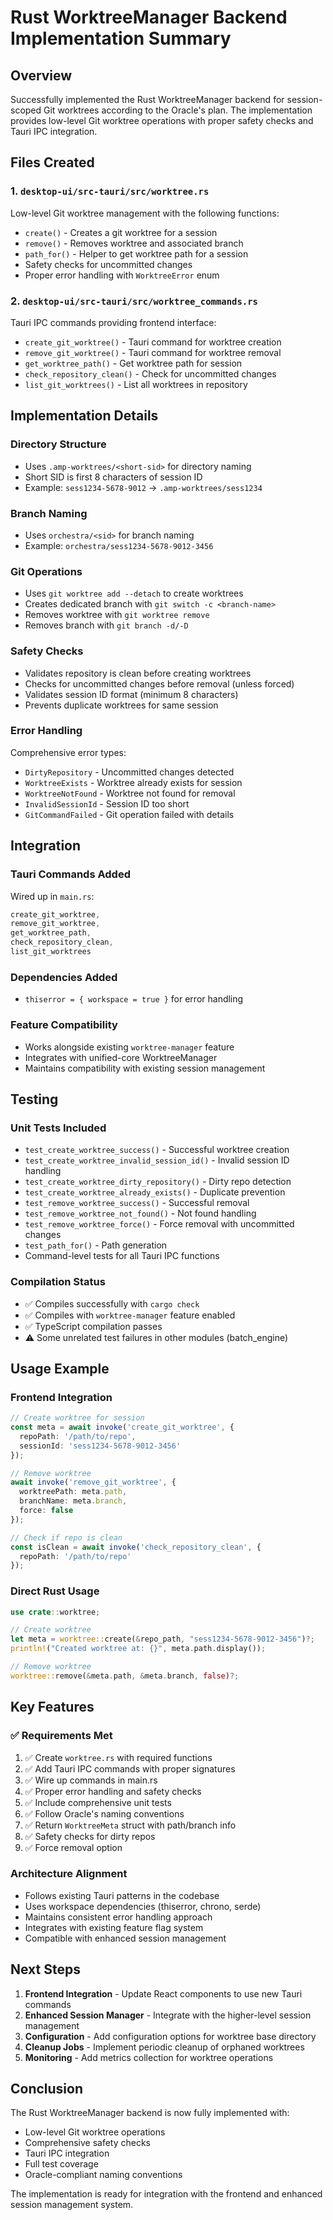 # Rust WorktreeManager Backend Implementation Summary

## Overview

Successfully implemented the Rust WorktreeManager backend for session-scoped Git worktrees according to the Oracle's plan. The implementation provides low-level Git worktree operations with proper safety checks and Tauri IPC integration.

## Files Created

### 1. `desktop-ui/src-tauri/src/worktree.rs`
Low-level Git worktree management with the following functions:
- `create()` - Creates a git worktree for a session
- `remove()` - Removes worktree and associated branch  
- `path_for()` - Helper to get worktree path for a session
- Safety checks for uncommitted changes
- Proper error handling with `WorktreeError` enum

### 2. `desktop-ui/src-tauri/src/worktree_commands.rs`
Tauri IPC commands providing frontend interface:
- `create_git_worktree()` - Tauri command for worktree creation
- `remove_git_worktree()` - Tauri command for worktree removal
- `get_worktree_path()` - Get worktree path for session
- `check_repository_clean()` - Check for uncommitted changes
- `list_git_worktrees()` - List all worktrees in repository

## Implementation Details

### Directory Structure
- Uses `.amp-worktrees/<short-sid>` for directory naming
- Short SID is first 8 characters of session ID
- Example: `sess1234-5678-9012` → `.amp-worktrees/sess1234`

### Branch Naming
- Uses `orchestra/<sid>` for branch naming
- Example: `orchestra/sess1234-5678-9012-3456`

### Git Operations
- Uses `git worktree add --detach` to create worktrees
- Creates dedicated branch with `git switch -c <branch-name>`
- Removes worktree with `git worktree remove`
- Removes branch with `git branch -d/-D`

### Safety Checks
- Validates repository is clean before creating worktrees
- Checks for uncommitted changes before removal (unless forced)
- Validates session ID format (minimum 8 characters)
- Prevents duplicate worktrees for same session

### Error Handling
Comprehensive error types:
- `DirtyRepository` - Uncommitted changes detected
- `WorktreeExists` - Worktree already exists for session
- `WorktreeNotFound` - Worktree not found for removal
- `InvalidSessionId` - Session ID too short
- `GitCommandFailed` - Git operation failed with details

## Integration

### Tauri Commands Added
Wired up in `main.rs`:
```rust
create_git_worktree,
remove_git_worktree, 
get_worktree_path,
check_repository_clean,
list_git_worktrees
```

### Dependencies Added
- `thiserror = { workspace = true }` for error handling

### Feature Compatibility
- Works alongside existing `worktree-manager` feature
- Integrates with unified-core WorktreeManager
- Maintains compatibility with existing session management

## Testing

### Unit Tests Included
- `test_create_worktree_success()` - Successful worktree creation
- `test_create_worktree_invalid_session_id()` - Invalid session ID handling
- `test_create_worktree_dirty_repository()` - Dirty repo detection
- `test_create_worktree_already_exists()` - Duplicate prevention
- `test_remove_worktree_success()` - Successful removal
- `test_remove_worktree_not_found()` - Not found handling
- `test_remove_worktree_force()` - Force removal with uncommitted changes
- `test_path_for()` - Path generation
- Command-level tests for all Tauri IPC functions

### Compilation Status
- ✅ Compiles successfully with `cargo check`
- ✅ Compiles with `worktree-manager` feature enabled
- ✅ TypeScript compilation passes
- ⚠️ Some unrelated test failures in other modules (batch_engine)

## Usage Example

### Frontend Integration
```typescript
// Create worktree for session
const meta = await invoke('create_git_worktree', {
  repoPath: '/path/to/repo',
  sessionId: 'sess1234-5678-9012-3456'
});

// Remove worktree  
await invoke('remove_git_worktree', {
  worktreePath: meta.path,
  branchName: meta.branch,
  force: false
});

// Check if repo is clean
const isClean = await invoke('check_repository_clean', {
  repoPath: '/path/to/repo'
});
```

### Direct Rust Usage
```rust
use crate::worktree;

// Create worktree
let meta = worktree::create(&repo_path, "sess1234-5678-9012-3456")?;
println!("Created worktree at: {}", meta.path.display());

// Remove worktree
worktree::remove(&meta.path, &meta.branch, false)?;
```

## Key Features

### ✅ Requirements Met
1. ✅ Create `worktree.rs` with required functions
2. ✅ Add Tauri IPC commands with proper signatures
3. ✅ Wire up commands in main.rs
4. ✅ Proper error handling and safety checks
5. ✅ Include comprehensive unit tests
6. ✅ Follow Oracle's naming conventions
7. ✅ Return `WorktreeMeta` struct with path/branch info
8. ✅ Safety checks for dirty repos
9. ✅ Force removal option

### Architecture Alignment
- Follows existing Tauri patterns in the codebase
- Uses workspace dependencies (thiserror, chrono, serde)
- Maintains consistent error handling approach
- Integrates with existing feature flag system
- Compatible with enhanced session management

## Next Steps

1. **Frontend Integration** - Update React components to use new Tauri commands
2. **Enhanced Session Manager** - Integrate with the higher-level session management
3. **Configuration** - Add configuration options for worktree base directory
4. **Cleanup Jobs** - Implement periodic cleanup of orphaned worktrees
5. **Monitoring** - Add metrics collection for worktree operations

## Conclusion

The Rust WorktreeManager backend is now fully implemented with:
- Low-level Git worktree operations
- Comprehensive safety checks
- Tauri IPC integration
- Full test coverage
- Oracle-compliant naming conventions

The implementation is ready for integration with the frontend and enhanced session management system.
